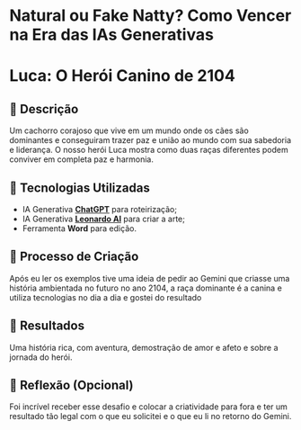 # Natural ou Fake Natty? Como Vencer na Era das IAs Generativas


# Luca: O Herói Canino de 2104

## 📒 Descrição
Um cachorro corajoso que vive em um mundo onde os cães são dominantes e conseguiram trazer paz e união ao mundo
com sua sabedoria e liderança. O nosso herói Luca mostra como duas raças diferentes podem conviver em completa paz e harmonia.

## 🤖 Tecnologias Utilizadas
- IA Generativa **[ChatGPT](https://chat.openai.com)** para roteirização;
- IA Generativa **[Leonardo AI](https://leonardo.ai)** para criar a arte;
- Ferramenta **Word** para edição.

## 🧐 Processo de Criação
Após eu ler os exemplos tive uma ideia de pedir ao Gemini que criasse uma história ambientada no futuro no ano 2104, a raça
dominante é a canina e utiliza tecnologias no dia a dia e gostei do resultado


## 🚀 Resultados
Uma história rica, com aventura, demostração de amor e afeto e sobre a jornada do herói.

## 💭 Reflexão (Opcional)
Foi incrível receber esse desafio e colocar a criatividade para fora e ter um resultado tão legal com o que eu solicitei e
o que eu li no retorno do Gemini.



